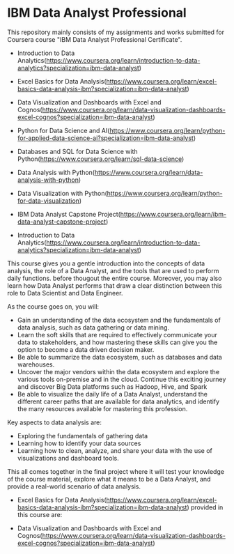 # IBM Data Analyst Professional



This repository mainly consists of my assignments and works submitted for Coursera course "IBM Data Analyst Professional Certificate".

  -  Introduction to Data Analytics(https://www.coursera.org/learn/introduction-to-data-analytics?specialization=ibm-data-analyst)
  -  Excel Basics for Data Analysis(https://www.coursera.org/learn/excel-basics-data-analysis-ibm?specialization=ibm-data-analyst)
  -  Data Visualization and Dashboards with Excel and Cognos(https://www.coursera.org/learn/data-visualization-dashboards-excel-cognos?specialization=ibm-data-analyst)
  -  Python for Data Science and AI(https://www.coursera.org/learn/python-for-applied-data-science-ai?specialization=ibm-data-analyst)
  -  Databases and SQL for Data Science with Python(https://www.coursera.org/learn/sql-data-science)
  -  Data Analysis with Python(https://www.coursera.org/learn/data-analysis-with-python)
  -  Data Visualization with Python(https://www.coursera.org/learn/python-for-data-visualization)
  -  IBM Data Analyst Capstone Project(https://www.coursera.org/learn/ibm-data-analyst-capstone-project)
  

- Introduction to Data Analytics(https://www.coursera.org/learn/introduction-to-data-analytics?specialization=ibm-data-analyst)

This course gives you a gentle introduction into the concepts of data analysis, the role of a Data Analyst, and the tools that are used to perform daily functions. before thougout the entire course. Moreover, you may also learn how Data Analyst performs that draw a clear distinction between this role to Data Scientist and Data Engineer.

As the course goes on, you will:
  * Gain an understanding of the data ecosystem and the fundamentals of data analysis, such as data gathering or data mining.  
  * Learn the soft skills that are required to effectively communicate your data to stakeholders, and how mastering these skills can give you the option to become a data driven decision maker.
  * Be able to summarize the data ecosystem, such as databases and data warehouses.
  * Uncover the major vendors within the data ecosystem and explore the various tools on-premise and in the cloud. Continue this exciting journey and discover Big Data platforms such as Hadoop, Hive, and Spark
  * Be able to visualize the daily life of a Data Analyst, understand the different career paths that are available for data analytics, and identify the many resources available for mastering this profession.

Key aspects to data analysis are:
  * Exploring the fundamentals of gathering data
  * Learning how to identify your data sources
  * Learning how to clean, analyze, and share your data with the use of visualizations and dashboard tools. 

This all comes together in the final project where it will test your knowledge of the course material, explore what it means to be a Data Analyst, and provide a real-world scenario of data analysis. 


-  Excel Basics for Data Analysis(https://www.coursera.org/learn/excel-basics-data-analysis-ibm?specialization=ibm-data-analyst)
 provided in this course are:
 
 
 
-  Data Visualization and Dashboards with Excel and Cognos(https://www.coursera.org/learn/data-visualization-dashboards-excel-cognos?specialization=ibm-data-analyst)
